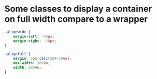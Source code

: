 # Some classes to display a container on full width compare to a wrapper

```scss
.alignwide {
    margin-left: -50px;
    margin-right: -50px;
}

.alignfull {
    margin: 0px calc(50%-50vw);
    max-width: 100vw;
    width: 100vw;
}
```